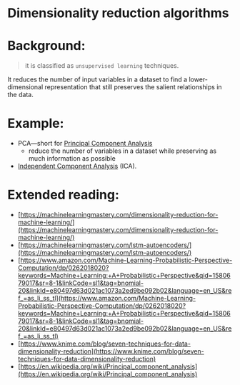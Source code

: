 # Dimensionality reduction algorithms

# Background:

> it is classified as `unsupervised learning` techniques.
> 

It reduces the number of input variables in a dataset to find a lower-dimensional representation that still preserves the salient relationships in the data.

# Example:

- PCA—short for [Principal Component Analysis](https://en.wikipedia.org/wiki/Principal_component_analysis)
    - reduce the number of variables in a dataset while preserving as much information as possible
- [Independent Component Analysis](https://en.wikipedia.org/wiki/Independent_component_analysis) (ICA).

# Extended reading:

- [https://machinelearningmastery.com/dimensionality-reduction-for-machine-learning/](https://machinelearningmastery.com/dimensionality-reduction-for-machine-learning/)
- [https://machinelearningmastery.com/lstm-autoencoders/](https://machinelearningmastery.com/lstm-autoencoders/)
- [https://www.amazon.com/Machine-Learning-Probabilistic-Perspective-Computation/dp/0262018020?keywords=Machine+Learning:+A+Probabilistic+Perspective&qid=1580679017&sr=8-1&linkCode=sl1&tag=bnomial-20&linkId=e80497d63d021ac1073a2ed9be092b02&language=en_US&ref_=as_li_ss_tl](https://www.amazon.com/Machine-Learning-Probabilistic-Perspective-Computation/dp/0262018020?keywords=Machine+Learning:+A+Probabilistic+Perspective&qid=1580679017&sr=8-1&linkCode=sl1&tag=bnomial-20&linkId=e80497d63d021ac1073a2ed9be092b02&language=en_US&ref_=as_li_ss_tl)
- [https://www.knime.com/blog/seven-techniques-for-data-dimensionality-reduction](https://www.knime.com/blog/seven-techniques-for-data-dimensionality-reduction)
- [https://en.wikipedia.org/wiki/Principal_component_analysis](https://en.wikipedia.org/wiki/Principal_component_analysis)
